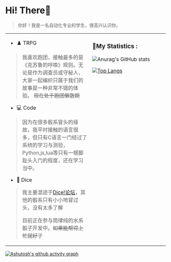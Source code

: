 
# Hi! There👋

> 你好！我是一名自动化专业的学生，很高兴认识你。

<table style="border-color: transparent;" cellspacing=0 ><tr><td valign="center" width="50%">

- ♟️ TRPG

> 我喜欢跑团，接触最多的是《克苏鲁的呼唤》规则。无论是作为调查员或守秘人，大家一起编织只属于我们的故事是一种非常不错的体验。
> ~~现在处于跑团懒散期~~ 
  
- 💻 Code

> 因为在很多骰系冒头的缘故，我平时接触的语言很多，但只有C语言一门经过了系统的学习与测验，Python,js,lua等只有一根脚趾头入门的程度，还在学习当中。

- 🎲 Dice

> 我主要混迹于[Dice!论坛](https://forum.kokona.tech/u/djsds)，其他的骰系只有小小地冒过头，没有太多了解
>
> 目前正在参与简律纯的水系骰子开发中。~~如果能帮得上忙就好了~~

</td><td valign="top" width="45%">
<p align="right">

### 📕My Statistics :

![Anurag's GitHub stats](https://github-readme-stats.vercel.app/api?username=pineoncellar&hide=stars&show_icons=true&theme=github_dark&locale=cn&count_private=true&include_all_commits=true)

[![Top Langs](https://github-readme-stats.vercel.app/api/top-langs/?username=pineoncellar&theme=github_dark&locale=cn)](https://github.com/anuraghazra/github-readme-stats)

</p>
</td></tr></table>

[![Ashutosh's github activity graph](https://github-readme-activity-graph.vercel.app/graph?username=pineoncellar&theme=react-dark)](https://github.com/ashutosh00710/github-readme-activity-graph)
